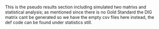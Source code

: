 This is the pseudo results section including simulated two matrixs and statistical analysis; as mentioned since there is no Gold Standard the DIG matrix cant be generated so we have the empty csv files here instead, the def code can be found under statistics still.
